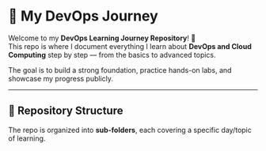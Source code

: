 # 🚀 My DevOps Journey  

Welcome to my **DevOps Learning Journey Repository**! 🎯  
This repo is where I document everything I learn about **DevOps and Cloud Computing** step by step — from the basics to advanced topics.  

The goal is to build a strong foundation, practice hands-on labs, and showcase my progress publicly.  

---

## 📂 Repository Structure
The repo is organized into **sub-folders**, each covering a specific day/topic of learning.  
